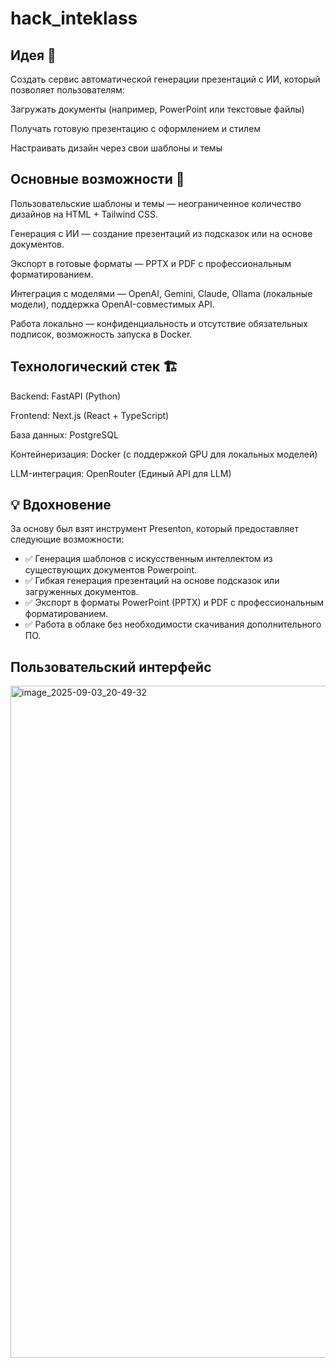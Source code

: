 # hack_inteklass

## Идея 🎯

Создать сервис автоматической генерации презентаций с ИИ, который позволяет пользователям:

Загружать документы (например, PowerPoint или текстовые файлы)

Получать готовую презентацию с оформлением и стилем

Настраивать дизайн через свои шаблоны и темы

## Основные возможности 🚀

Пользовательские шаблоны и темы
— неограниченное количество дизайнов на HTML + Tailwind CSS.

Генерация с ИИ
— создание презентаций из подсказок или на основе документов.

Экспорт в готовые форматы
— PPTX и PDF с профессиональным форматированием.

Интеграция с моделями
— OpenAI, Gemini, Claude, Ollama (локальные модели), поддержка OpenAI-совместимых API.

Работа локально
— конфиденциальность и отсутствие обязательных подписок, возможность запуска в Docker.

## Технологический стек 🏗 

Backend: FastAPI (Python)

Frontend: Next.js (React + TypeScript)

База данных: PostgreSQL

Контейнеризация: Docker (с поддержкой GPU для локальных моделей)

LLM-интеграция: OpenRouter (Единый API для LLM)

## 💡 Вдохновение

За основу был взят инструмент Presenton, который предоставляет следующие возможности:
*   ✅ Генерация шаблонов с искусственным интеллектом из существующих документов Powerpoint.
*   ✅ Гибкая генерация презентаций на основе подсказок или загруженных документов.
*   ✅ Экспорт в форматы PowerPoint (PPTX) и PDF с профессиональным форматированием.
*   ✅ Работа в облаке без необходимости скачивания дополнительного ПО.

## Пользовательский интерфейс
<img width="1916" height="1075" alt="image_2025-09-03_20-49-32" src="https://github.com/user-attachments/assets/2db846bd-b02a-466d-ba43-470e701f1214" />
